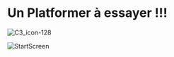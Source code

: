 # Un Platformer à essayer !!! 

![C3_icon-128](https://github.com/user-attachments/assets/3b8bcbcd-c8b1-4c65-ac8f-e7ea0705b923) 

![StartScreen](https://github.com/user-attachments/assets/81bb46cc-5a6b-4c47-85cf-12670949fa4c)
